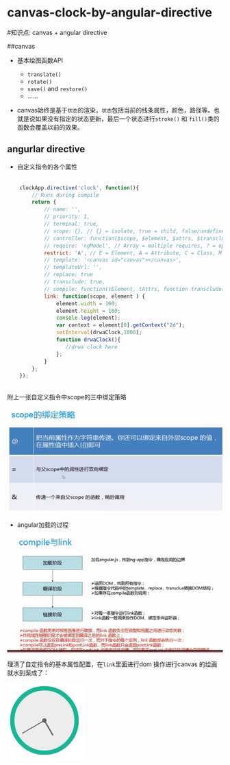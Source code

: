 canvas-clock-by-angular-directive
==========

#知识点: canvas + angular directive

##canvas 
- 基本绘图函数API
    
    - `translate()`
    - `rotate()`
    - `save()` and `restore()`
    - ......
- canvas始终是基于`状态`的渲染，`状态`包括当前的线条属性，颜色，路径等。也就是说如果没有指定的状态更新，最后一个状态进行`stroke()` 和 `fill()`类的函数会覆盖以前的效果。


## angurlar directive 
- 自定义指令的各个属性

```javascript

    clockApp.directive('clock', function(){
        // Runs during compile
        return {
            // name: '',
            // priority: 1,
            // terminal: true,
            // scope: {}, // {} = isolate, true = child, false/undefined = no change
            // controller: function($scope, $element, $attrs, $transclude) {},
            // require: 'ngModel', // Array = multiple requires, ? = optional, ^ = check parent elements
            restrict: 'A', // E = Element, A = Attribute, C = Class, M = Comment
            // template: '<canvas id="canvas"></canvas>',
            // templateUrl: '',
            // replace: true
            // transclude: true,
            // compile: function(tElement, tAttrs, function transclude(function(scope, cloneLinkingFn){ return function linking(scope, elm, attrs){}})),
            link: function(scope, element ) {
                element.width = 160;
                element.height = 160;
                console.log(element);
                var context = element[0].getContext("2d");
                setInterval(drwaClock,1000);
                function drwaClock(){
                   //drwa clock here
                };
            }
        };
    }); 



```

附上一张自定义指令中scope的三中绑定策略 
![绑定策略](./bind.png)

- angular加载的过程

![加载过程](./compileandlink.jpg)

理清了自定指令的基本属性配置，在`link`里面进行dom 操作进行canvas 的绘画就水到渠成了：

![clock](./clock.png)
